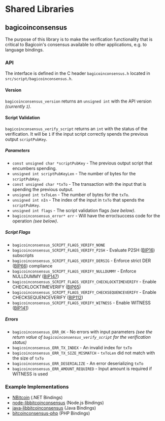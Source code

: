 Shared Libraries
================

## bagicoinconsensus

The purpose of this library is to make the verification functionality that is critical to Bagicoin's consensus available to other applications, e.g. to language bindings.

### API

The interface is defined in the C header `bagicoinconsensus.h` located in `src/script/bagicoinconsensus.h`.

#### Version

`bagicoinconsensus_version` returns an `unsigned int` with the API version *(currently `1`)*.

#### Script Validation

`bagicoinconsensus_verify_script` returns an `int` with the status of the verification. It will be `1` if the input script correctly spends the previous output `scriptPubKey`.

##### Parameters
- `const unsigned char *scriptPubKey` - The previous output script that encumbers spending.
- `unsigned int scriptPubKeyLen` - The number of bytes for the `scriptPubKey`.
- `const unsigned char *txTo` - The transaction with the input that is spending the previous output.
- `unsigned int txToLen` - The number of bytes for the `txTo`.
- `unsigned int nIn` - The index of the input in `txTo` that spends the `scriptPubKey`.
- `unsigned int flags` - The script validation flags *(see below)*.
- `bagicoinconsensus_error* err` - Will have the error/success code for the operation *(see below)*.

##### Script Flags
- `bagicoinconsensus_SCRIPT_FLAGS_VERIFY_NONE`
- `bagicoinconsensus_SCRIPT_FLAGS_VERIFY_P2SH` - Evaluate P2SH ([BIP16](https://github.com/bitcoin/bips/blob/master/bip-0016.mediawiki)) subscripts
- `bagicoinconsensus_SCRIPT_FLAGS_VERIFY_DERSIG` - Enforce strict DER ([BIP66](https://github.com/bitcoin/bips/blob/master/bip-0066.mediawiki)) compliance
- `bagicoinconsensus_SCRIPT_FLAGS_VERIFY_NULLDUMMY` - Enforce NULLDUMMY ([BIP147](https://github.com/bitcoin/bips/blob/master/bip-0147.mediawiki))
- `bagicoinconsensus_SCRIPT_FLAGS_VERIFY_CHECKLOCKTIMEVERIFY` - Enable CHECKLOCKTIMEVERIFY ([BIP65](https://github.com/bitcoin/bips/blob/master/bip-0065.mediawiki))
- `bagicoinconsensus_SCRIPT_FLAGS_VERIFY_CHECKSEQUENCEVERIFY` - Enable CHECKSEQUENCEVERIFY ([BIP112](https://github.com/bitcoin/bips/blob/master/bip-0112.mediawiki))
- `bagicoinconsensus_SCRIPT_FLAGS_VERIFY_WITNESS` - Enable WITNESS ([BIP141](https://github.com/bitcoin/bips/blob/master/bip-0141.mediawiki))

##### Errors
- `bagicoinconsensus_ERR_OK` - No errors with input parameters *(see the return value of `bagicoinconsensus_verify_script` for the verification status)*
- `bagicoinconsensus_ERR_TX_INDEX` - An invalid index for `txTo`
- `bagicoinconsensus_ERR_TX_SIZE_MISMATCH` - `txToLen` did not match with the size of `txTo`
- `bagicoinconsensus_ERR_DESERIALIZE` - An error deserializing `txTo`
- `bagicoinconsensus_ERR_AMOUNT_REQUIRED` - Input amount is required if WITNESS is used

### Example Implementations
- [NBitcoin](https://github.com/NicolasDorier/NBitcoin/blob/master/NBitcoin/Script.cs#L814) (.NET Bindings)
- [node-libbitcoinconsensus](https://github.com/bitpay/node-libbitcoinconsensus) (Node.js Bindings)
- [java-libbitcoinconsensus](https://github.com/dexX7/java-libbitcoinconsensus) (Java Bindings)
- [bitcoinconsensus-php](https://github.com/Bit-Wasp/bitcoinconsensus-php) (PHP Bindings)
